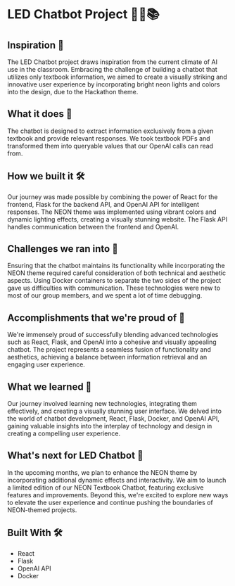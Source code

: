 # LED Chatbot Project 💬💡📚

## Inspiration 🚀

The LED Chatbot project draws inspiration from the current climate of AI use in the classroom. Embracing the challenge of building a chatbot that utilizes only textbook information, we aimed to create a visually striking and innovative user experience by incorporating bright neon lights and colors into the design, due to the Hackathon theme.

## What it does 🌟

The chatbot is designed to extract information exclusively from a given textbook and provide relevant responses. We took textbook PDFs and transformed them into queryable values that our OpenAI calls can read from.

## How we built it 🛠️

Our journey was made possible by combining the power of React for the frontend, Flask for the backend API, and OpenAI API for intelligent responses. The NEON theme was implemented using vibrant colors and dynamic lighting effects, creating a visually stunning website. The Flask API handles communication between the frontend and OpenAI.

## Challenges we ran into 🤔

Ensuring that the chatbot maintains its functionality while incorporating the NEON theme required careful consideration of both technical and aesthetic aspects. Using Docker containers to separate the two sides of the project gave us difficulties with communication. These technologies were new to most of our group members, and we spent a lot of time debugging.

## Accomplishments that we're proud of 🎉

We're immensely proud of successfully blending advanced technologies such as React, Flask, and OpenAI into a cohesive and visually appealing chatbot. The project represents a seamless fusion of functionality and aesthetics, achieving a balance between information retrieval and an engaging user experience.

## What we learned 🧠

Our journey involved learning new technologies, integrating them effectively, and creating a visually stunning user interface. We delved into the world of chatbot development, React, Flask, Docker, and OpenAI API, gaining valuable insights into the interplay of technology and design in creating a compelling user experience.

## What's next for LED Chatbot 🚀

In the upcoming months, we plan to enhance the NEON theme by incorporating additional dynamic effects and interactivity. We aim to launch a limited edition of our NEON Textbook Chatbot, featuring exclusive features and improvements. Beyond this, we're excited to explore new ways to elevate the user experience and continue pushing the boundaries of NEON-themed projects.

## Built With 🛠️
- React
- Flask
- OpenAI API
- Docker
